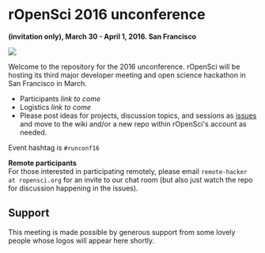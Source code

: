 # rOpenSci 2016 unconference
__(invitation only), March 30 - April 1, 2016. San Francisco__

![](http://i.imgur.com/TTnpSYS.png)

Welcome to the repository for the 2016 unconference.  rOpenSci will be hosting its third major developer meeting and open science hackathon in San Francisco in March.

* Participants *link to come*
* Logistics *link to come*
* Please post ideas for projects, discussion topics, and sessions as [issues](https://github.com/ropensci/unconf/issues/) and move to the wiki and/or a new repo within rOpenSci's account as needed.

Event hashtag is `#runconf16`

__Remote participants__  
For those interested in participating remotely, please email `remote-hacker at ropensci.org` for an invite to our chat room (but also just watch the repo for discussion happening in the issues).

## Support  
This meeting is made possible by generous support from some lovely people whose logos will appear here shortly.
